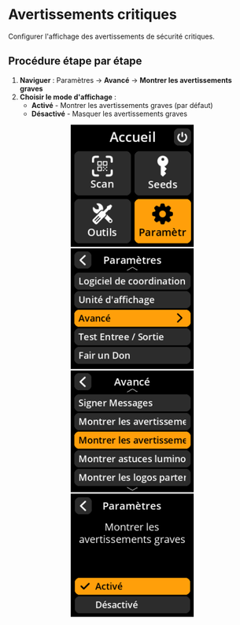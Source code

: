 # Avertissements critiques

Configurer l'affichage des avertissements de sécurité critiques.

## Procédure étape par étape

1. **Naviguer** : Paramètres → **Avancé** → **Montrer les avertissements graves**
2. **Choisir le mode d'affichage** :
     - **Activé** - Montrer les avertissements graves (par défaut)
     - **Désactivé** - Masquer les avertissements graves

<div align="center">
     <img src="images/HomeScreenSettingsSelectView_dc_as_fr.png" alt="Menu de sélection des paramètres" width="250"/>
</div>

<div align="center">
     <img src="images/SettingsMainMenuAdvancedSelectView_dc_as_fr.png" alt="Menu de sélection avancé" width="250"/>
</div>

<div align="center">
     <img src="images/ShowDireWarningsSelectView_dc_as_fr.png" alt="Afficher le menu de sélection des avertissements urgents" width="250"/>
</div>

<div align="center">
     <img src="images/SettingsEntryUpdateSelectionView_dire_warnings_dc_as_fr.png" alt="Configuration des avertissements urgents" width="250"/>
</div>
